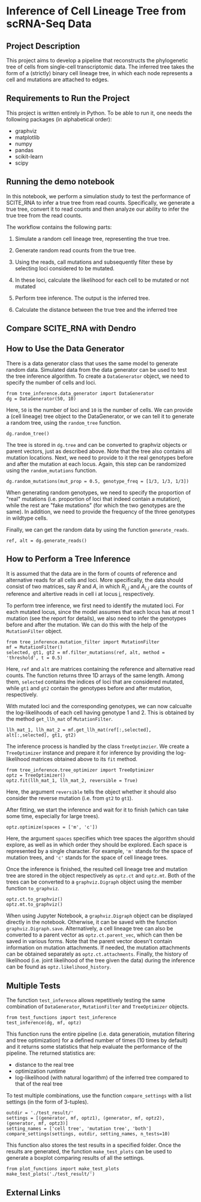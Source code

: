 # Inference of Cell Lineage Tree from scRNA-Seq Data
## Project Description

This project aims to develop a pipeline that reconstructs the phylogenetic tree of cells from single-cell transcriptomic data.
The inferred tree takes the form of a (strictly) binary cell lineage tree, in which each node represents a cell and mutations are attached to edges.


## Requirements to Run the Project

This project is written entirely in Python. To be able to run it, one needs the following packages (in alphabetical order):
- graphviz
- matplotlib
- numpy
- pandas
- scikit-learn
- scipy



## Running the demo notebook

In this notebook, we perform a simulation study to test the performance of SCITE_RNA to infer a true tree from read counts.
Specifically, we generate a true tree, convert it to read counts and then analyze our ability to infer the true tree from the read counts.

The workflow contains the following parts:

1. Simulate a random cell lineage tree, representing the true tree.

2. Generate random read counts from the true tree. 

3. Using the reads, call mutations and subsequently filter these by selecting loci considered to be mutated.

4. In these loci, calculate the likelihood for each cell to be mutated or not mutated

5. Perform tree inference. The output is the inferred tree.

6. Calculate the distance between the true tree and the inferred tree










## Compare SCITE_RNA with Dendro






















## How to Use the Data Generator

There is a data generator class that uses the same model to generate random data.
Simulated data from the data generator can be used to test the tree inference algorithm.
To create a `DataGenerator` object, we need to specify the number of cells and loci.
```
from tree_inference.data_generator import DataGenerator
dg = DataGenerator(50, 10)
```
Here, `50` is the number of loci and `10` is the number of cells.
We can provide a (cell lineage) tree object to the DataGenerator, or we can tell it to generate a random tree, using the `random_tree` function.
```
dg.random_tree()
```
The tree is stored in `dg.tree` and can be converted to graphviz objects or parent vectors, just as described above.
Note that the tree also contains all mutation locations.
Next, we need to provide to it the real genotypes before and after the mutation at each locus.
Again, this step can be randomized using the `random_mutations` function.
```
dg.random_mutations(mut_prop = 0.5, genotype_freq = [1/3, 1/3, 1/3])
```
When generating random genotypes, we need to specify the proportion of "real" mutations (i.e. proportion of loci that indeed contain a mutation), while the rest are "fake mutations" (for which the two genotypes are the same).
In addition, we need to provide the frequency of the three genotypes in wildtype cells.

Finally, we can get the random data by using the function `generate_reads`.
```
ref, alt = dg.generate_reads()
```


## How to Perform a Tree Inference

It is assumed that the data are in the form of counts of reference and alternative reads for all cells and loci. More specifically, the data should consist of two matrices, say $R$ and $A$, in which $R_{i,j}$ and $A_{i,j}$ are the counts of reference and altertive reads in cell i at locus j, respectively.

To perform tree inference, we first need to identify the mutated loci.
For each mutated locus, since the model assumes that each locus has at most 1 mutation (see the report for details), we also need to infer the genotypes before and after the mutation.
We can do this with the help of the `MutationFilter` object.
```
from tree_inference.mutation_filter import MutationFilter
mf = MutationFilter()
selected, gt1, gt2 = mf.filter_mutations(ref, alt, method = 'threshold', t = 0.5)
```
Here, `ref` and `alt` are matrices containing the reference and alternative read counts.
The function returns three 1D arrays of the same length. Among them, `selected` contains the indices of loci that are considered mutated, while `gt1` and `gt2` contain the genotypes before and after mutation, respectively.

With mutated loci and the corresponding genotypes, we can now calcualte the log-likelihoods of each cell having genotype 1 and 2.
This is obtained by the method `get_llh_mat` of `MutationFilter`.
```
llh_mat_1, llh_mat_2 = mf.get_llh_mat(ref[:,selected], alt[:,selected], gt1, gt2)
```

The inference process is handled by the class `TreeOptimzier`.
We create a `TreeOptimizer` instance and prepare it for inference by providing the log-likelihood matrices obtained above to its `fit` method.
```
from tree_inference.tree_optimizer import TreeOptimizer
optz = TreeOptimizer()
optz.fit(llh_mat_1, llh_mat_2, reversible = True)
```
Here, the argument `reversible` tells the object whether it should also consider the reverse mutation (i.e. from `gt2` to `gt1`).

After fitting, we start the inference and wait for it to finish (which can take some time, especially for large trees).
```
optz.optimize(spaces = ['m', 'c'])
```
Here, the argument `spaces` specifies which tree spaces the algorithm should explore, as well as in which order they should be explored.
Each space is represented by a single character. 
For example, `'m'` stands for the space of mutation trees, and `'c'` stands for the space of cell lineage trees.

Once the inference is finished, the resulted cell lineage tree and mutation tree are stored in the object respectively as `optz.ct` and `optz.mt`.
Both of the trees can be converted to a `graphviz.Digraph` object using the member function `to_graphviz`.
```
optz.ct.to_graphviz()
optz.mt.to_graphviz()
```
When using Jupyter Notebook, a `graphviz.Digraph` object can be displayed directly in the notebook.
Otherwise, it can be saved with the function `graphviz.Digraph.save`.
Alternatively, a cell lineage tree can also be converted to a parent vector as `optz.ct.parent_vec`, which can then be saved in various forms.
Note that the parent vector doesn't contain information on mutation attachments.
If needed, the mutation attachments can be obtained separately as `optz.ct.attachments`.
Finally, the history of likelihood (i.e. joint likelihood of the tree given the data) during the inference can be found as `optz.likelihood_history`.


## Multiple Tests

The function `test_inference` allows repetitively testing the same combination of `DataGenerator`, `MutationFilter` and `TreeOptimizer` objects.
```
from test_functions import test_inference
test_inference(dg, mf, optz)
```
This function runs the entire pipeline (i.e. data generatioin, mutation filtering and tree optimization) for a defined number of times (10 times by default) and it returns some statistics that help evaluate the performance of the pipeline. The returned statistics are:
- distance to the real tree
- optimization runtime
- log-likelihood (with natural logarithm) of the inferred tree compared to that of the real tree

To test multiple combinations, use the function `compare_settings` with a list settings (in the form of 3-tuples).
```
outdir = './test_result/'
settings = [(generator, mf, optz1), (generator, mf, optz2), (generator, mf, optz3)]
setting_names = ['cell tree', 'mutation tree', 'both']
compare_settings(settings, outdir, setting_names, n_tests=10)
```

This function also stores the test results in a specified folder.
Once the results are generated, the function `make_test_plots` can be used to generate a boxplot comparing results of all the settings.
```
from plot_functions import make_test_plots
make_test_plots('./test_result/')
```

## External Links
